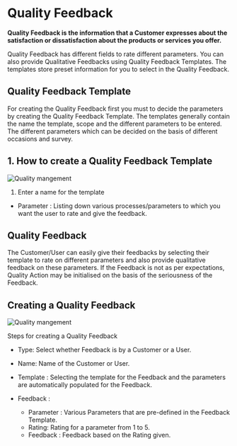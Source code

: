 <!-- add-breadcrumbs -->
# Quality Feedback

**Quality Feedback is the information that a Customer expresses about the satisfaction or dissatisfaction about the products or services you offer.**

Quality Feedback has different fields to rate different parameters. You can also provide Qualitative Feedbacks using Quality Feedback Templates. The templates store preset information for you to select in the Quality Feedback.

## Quality Feedback Template

 For creating the Quality Feedback first you must to decide the parameters by creating the Quality Feedback Template. The templates generally contain the name the template, scope and the different parameters to be entered. The different parameters which can be decided on the basis of different occasions and survey.

## 1. How to create a Quality Feedback Template

 <img class="screenshot" alt="Quality mangement" src="{{docs_base_url}}/assets/img/quality-management/template.gif">


1. Enter a name for the template

 * Parameter : Listing down various processes/parameters to which you want the user to rate and give the feedback.

## Quality Feedback

 The Customer/User can easily give their feedbacks by selecting their template to rate on different parameters and also provide qualitative feedback on these parameters.
 If the Feedback is not as per expectations, Quality Action may be initialised on the basis of the seriousness of the Feedback.

## Creating a Quality Feedback

 <img class="screenshot" alt="Quality mangement" src="{{docs_base_url}}/assets/img/quality-management/feedback.gif">

 Steps for creating a Quality Feedback

 * Type: Select whether Feedback is by a Customer or a User.

 * Name: Name of the Customer or User.

 * Template : Selecting the template for the Feedback and the parameters are automatically populated for the Feedback.

 * Feedback :

    - Parameter : Various Parameters that are pre-defined in the Feedback Template.
    - Rating: Rating for a parameter from 1 to 5.
    - Feedback : Feedback based on the Rating given.
